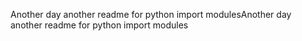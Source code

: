 Another day another readme for python import modulesAnother day another readme for python import modules
